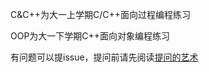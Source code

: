 C&C++为大一上学期C/C++面向过程编程练习

OOP为大一下学期C++面向对象编程练习

有问题可以提issue，提问前请先阅读[提问的艺术](https://github.com/GengchenXU/Star-gazer/blob/master/How-To-Ask-Questions-The-Smart-Way_README-zh_CN.md%20at%20master%20%C2%B7%20ryanhanwu_How-To-Ask-Questions-The-Smart-Way.md)